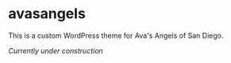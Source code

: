 # avasangels  

This is a custom WordPress theme for Ava's Angels of San Diego.  

_Currently under construction_
